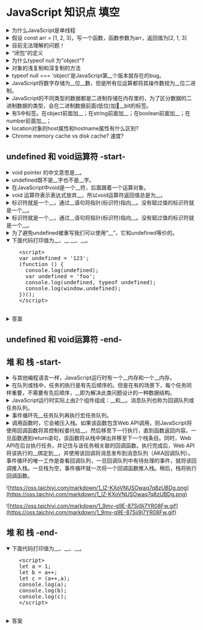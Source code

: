 <!-- markdownlint-disable MD033 -->
# JavaScript 知识点 填空

<details>
  <summary>为什么JavaScript是单线程</summary>
  <div>如果Javascript是多线程的话，在多线程的交互下，处于UI中的DOM节点就可能成为一个临界资源，假设存在两个线程同时操作一个DOM，一个负责修改一个负责删除，那么这个时候就需要浏览器来裁决如何生效哪个线程的执行结果。当然我们可以通过锁来解决上面的问题。但为了避免因为引入了锁而带来更大的复杂性，Javascript在最初就选择了单线程执行。</div>
</details>

<details>
  <summary>假设 const arr = [1, 2, 3]，写一个函数，函数参数为arr，返回值为[2, 1, 3]</summary>
  <div>- [arr[1], arr[0]] = [arr[0], arr[1]]</div>
</details>

<details>
  <summary>目前无法理解的问题！</summary>
  <div>const arr = [1, 2]; [arr[1], arr[0]] = [arr[0], arr[1]]</div>
  <div>const obj = { a: 1, b: 2 }; [obj.b, obj.a] = [obj.a, obj.b]</div>
  <div>const a = 1; const b = 2; [b, a] = [a, b];</div>
</details>

<details>
  <summary>“闭包”的定义</summary>
  <div>闭包是由函数以及创建该函数的词法环境组合而成</div>
</details>

<details>
  <summary>为什么typeof null 为"object"?</summary>
  <div>不同的对象在底层都表示为二进制，在JavaScript中二进制的前3位都为0的话会被判断为object类型，null的二进制表示是全0，自然前三位也是0，所以执行typeof时会返回"object"</div>
</details>

<details>
  <summary>对象的浅复制和深复制的方法</summary>
  <div>浅复制：</div>
  <div>- 变量赋值</div>
  <div>- Object.assign</div>
  <div>深复制：</div>
  <div>- {...}</div>
  <div>- JSON.parse(JSON.stringify()) 必须为标准JSON，不支持undefined类型</div>
</details>

<details>
  <summary>typeof null === 'object'是JavaScript第__个版本就存在的bug。</summary>
  <div>1</div>
</details>

<details>
  <summary>JavaScript将数字存储为__位__数，但是所有位运算都将其操作数视为__位二进制。
</summary>
  <div>64</div>
  <div>浮点</div>
  <div>32</div>
</details>

<details>
  <summary>JavaScript的不同类型的数据都是二进制存储在内存里的，为了区分数据的二进制数据的类型，会在二进制数据前面(低位)加__bit的标签。
</summary>
  <div>1-3</div>
</details>

<details>
  <summary>有5中标签。在object前面加__；在string前面加__；在boolean前面加__；在number前面加__；</summary>
  <div>000</div>
  <div>100</div>
  <div>110</div>
  <div>010</div>
</details>

<details>
  <summary>location对象的host属性和hostname属性有什么区别?</summary>
  <div>hostname不包括端口</div>
</details>

<details>
  <summary>Chrome memory cache vs disk cache? 速度?</summary>
  <div>顾名思义</div>
  <div>memory: 从内存中读取的。</div>
  <div>disk: 从磁盘中读取的。</div>
  <div>memory: 0ms</div>
  <div>disk: 10~200ms</div>
</details>

## undefined 和 void运算符 -start-

<details>
  <summary>void pointer 的中文意思是__。</summary>
  <div>空指针</div>
  <div>void /vɔɪd/</div>
</details>

<details>
  <summary>undefined既不是__字也不是__字。</summary>
  <div>关键</div>
  <div>保留</div>
</details>

<details>
  <summary>在JavaScript中void是一个__符，后面跟着一个运算对象。</summary>
  <div>运算</div>
</details>

<details>
  <summary>void 运算符表示表达式放弃__，所以void运算符返回值总是为__。</summary>
  <div>返回值</div>
  <div>undifined</div>
</details>

<details>
  <summary>标识符就是一个__，通过__语句将指针(标识符)指向__。没有赋过值的标识符就是一个__。</summary>
  <div>指针</div>
  <div>赋值</div>
  <div>内存地址</div>
  <div>空指针</div>
</details>

<details>
  <summary>标识符就是一个__，通过__语句将指针(标识符)指向__。没有赋过值的标识符就是一个__。</summary>
  <div>指针</div>
  <div>赋值</div>
  <div>内存地址</div>
  <div>空指针</div>
</details>

<details>
  <summary>为了避免undefined被重写我们可以使用“__”，它和undefined等价的。</summary>
  <div>void 0</div>
  <div>等效写法：void (0)</div>
</details>

<details open>
  <summary>下面代码打印值为__、__ __、__。</summary>
  <pre>
    &lt;script>
    var undefined = '123';
    (function () {
      console.log(undefined);
      var undefined = 'foo';
      console.log(undefined, typeof undefined);
      console.log(window.undefined);
    })();
    &lt;/script>
  </pre>
  <details>
    <summary>答案</summary>
    <div>undefined</div>
    <div>foo</div>
    <div>string</div>
    <div>undefined</div>
    <pre>
    知识点:
    - undefined既不是关键字也不是保留字
    - widnow的undefined属性是只读的
    </pre>
  </details>
</details>

## undefined 和 void运算符 -end-

## 堆 和 栈 -start-

<details>
  <summary>与其他编程语言一样，JavaScript运行时有一个__内存和一个__内存。</summary>
  <div>栈</div>
  <div>堆</div>
</details>

<details>
  <summary>在队列或栈中，任务的执行是有先后顺序的。但是在有的场景下，每个任务同样重要，不需要有先后顺序，__即为解决此类问题设计的一种数据结构。</summary>
  <div>堆</div>
</details>

<details>
  <summary>JavaScript运行时实际上由2个组件组成：__和__。消息队列也称为回调队列或任务队列。</summary>
  <div>事件循环</div>
  <div>消息队列</div>
</details>

<details>
  <summary>事件循环先__任务队列再执行宏任务队列。</summary>
  <div>微</div>
</details>

<details>
  <summary>调用函数时，它会被压入栈。如果该函数包含Web API调用，则JavaScript将使用回调函数将其控制权委托给__，然后移至下一行执行，直到函数返回内容。一旦函数遇到return语句，该函数将从栈中弹出并移至下一个栈条目。同时，Web API在后台执行任务，并记住与该任务相关联的回调函数。执行完成后，Web API将该执行的__绑定到__，并使用该回调将消息发布到消息队列（AKA回调队列）。事件循环的唯一工作是查看回调队列，一旦回调队列中有待处理的事件，就将该回调推入栈。一旦栈为空，事件循环就一次将一个回调函数推入栈。稍后，栈将执行回调函数。</summary>
  <div>Web API</div>
  <div>结果</div>
  <div>回调函数</div>
</details>

![https://oss.taichiyi.com/markdown/1_lZ-KXoVNUSOwaq7q8zUBDg.png](https://oss.taichiyi.com/markdown/1_lZ-KXoVNUSOwaq7q8zUBDg.png)

![https://oss.taichiyi.com/markdown/1_9mv-g9E-87Sji9j7YR08Fw.gif](https://oss.taichiyi.com/markdown/1_9mv-g9E-87Sji9j7YR08Fw.gif)

## 堆 和 栈 -end-

<details open>
  <summary>下面代码打印值为__、__、__。</summary>
  <pre>
    &lt;script>
    let a = 1;
    let b = a++;
    let c = (a++,a);
    console.log(a);
    console.log(b);
    console.log(c);
    &lt;/script>
  </pre>
  <details>
    <summary>答案</summary>
    <div>3</div>
    <div>1</div>
    <div>3</div>
    <pre>
    知识点:
    - 序列点
    - 逗号运算符
    - 递增运算符的后缀模式
    </pre>
  </details>
</details>
